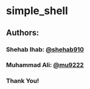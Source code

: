# simple_shell

## Authors:

### Shehab Ihab: [@shehab910](https://github.com/Shehab910)

### Muhammad Ali: [@mu9222](https://github.com/mu9222)

### Thank You!
